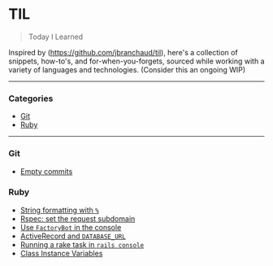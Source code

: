 # TIL

> Today I Learned

Inspired by (https://github.com/jbranchaud/til), here's a collection of
snippets, how-to's, and for-when-you-forgets, sourced while working with
a variety of languages and technologies. (Consider this an ongoing WIP)

---

### Categories

* [Git](#git)
* [Ruby](#ruby)

---

### Git

- [Empty commits](git/empty-commits.md)

### Ruby

- [String formatting with `%`](ruby/string-format-with-modulo.md)
- [Rspec: set the request subdomain](ruby/rspec-set-subdomain.md)
- [Use `FactoryBot` in the console](ruby/factory-bot-console.md)
- [ActiveRecord and `DATABASE_URL`](ruby/ar-database-url.md)
- [Running a rake task in `rails console`](ruby/rake-task-rails-console.md)
- [Class Instance Variables](ruby/class-instance-variables.md)
